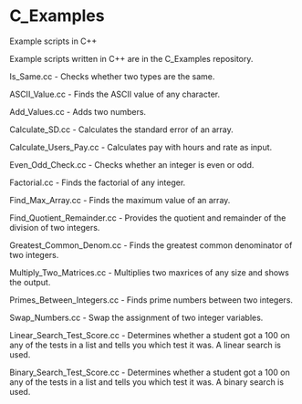 # C_Examples
Example scripts in C++


Example scripts written in C++ are in the C_Examples repository. 




Is_Same.cc - Checks whether two types are the same.

ASCII_Value.cc - Finds the ASCII value of any character.

Add_Values.cc - Adds two numbers. 

Calculate_SD.cc - Calculates the standard error of an array.

Calculate_Users_Pay.cc - Calculates pay with hours and rate as input.

Even_Odd_Check.cc - Checks whether an integer is even or odd. 

Factorial.cc - Finds the factorial of any integer.

Find_Max_Array.cc - Finds the maximum value of an array. 

Find_Quotient_Remainder.cc - Provides the quotient and remainder of the division of two integers.

Greatest_Common_Denom.cc - Finds the greatest common denominator of two integers.

Multiply_Two_Matrices.cc - Multiplies two maxrices of any size and shows the output.

Primes_Between_Integers.cc - Finds prime numbers between two integers. 

Swap_Numbers.cc - Swap the assignment of two integer variables. 

Linear_Search_Test_Score.cc - Determines whether a student got a 100 on any of the tests in a list and tells you which test it was. A linear search is used.

Binary_Search_Test_Score.cc - Determines whether a student got a 100 on any of the tests in a list and tells you which test it was. A binary search is used.




